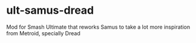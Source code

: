 # ult-samus-dread
Mod for Smash Ultimate that reworks Samus to take a lot more inspiration from Metroid, specially Dread
